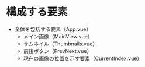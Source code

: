 # 構成する要素
  - 全体を包括する要素（App.vue）
    - メイン画像（MainView.vue）
    - サムネイル（Thumbnails.vue）
    - 前後ボタン（PrevNext.vue）
    - 現在の画像の位置を示す要素（CurrentIndex.vue）

